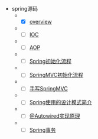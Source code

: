 * spring源码
  * - [x] [overview](/docs/originSource/spring/overview.md)
  * - [ ] [IOC]() 
  * - [ ] [AOP]()
  * - [ ] [Spring初始化流程]()
  * - [ ] [SpringMVC初始化流程]()
  * - [ ] [手写SpringMVC]()
  * - [ ] [Spring使用的设计模式简介]()
  * - [ ] [@Autowired实现原理]()
  * - [ ] [Spring事务]()
